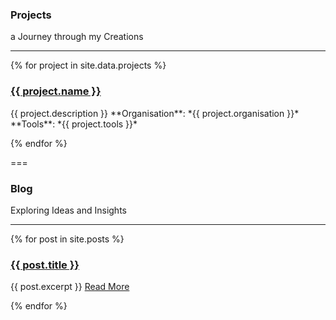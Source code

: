 ### Projects
a Journey through my Creations

---

{% for project in site.data.projects %}

  <h3><a href="{{ project.link }}">{{ project.name }}</a></h3>
  {{ project.description }}
  **Organisation**:  *{{ project.organisation }}*
  **Tools**: *{{ project.tools }}*

{% endfor %}

===

### Blog
Exploring Ideas and Insights

---

{% for post in site.posts %}

  <h3><a href="{{ post.url }}">{{ post.title }}</a></h3>
  {{ post.excerpt }}
  <a href="{{ post.url }}">Read More</a>

{% endfor %}